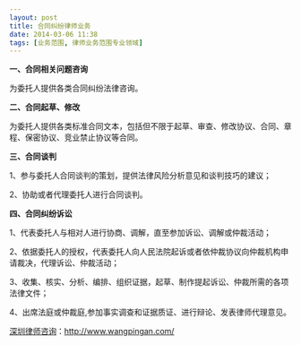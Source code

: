 ```yaml
---
layout: post
title: 合同纠纷律师业务
date: 2014-03-06 11:38
tags: [业务范围, 律师业务范围专业领域]
---
```

<strong>一、合同相关问题咨询</strong>

为委托人提供各类合同纠纷法律咨询。

<strong>二、合同起草、修改</strong>

为委托人提供各类标准合同文本，包括但不限于起草、审查、修改协议、合同、章程、保密协议、竞业禁止协议等合同。

<strong>三、合同谈判</strong>

1、参与委托人合同谈判的策划，提供法律风险分析意见和谈判技巧的建议；

2、协助或者代理委托人进行合同谈判。

<strong>四、合同纠纷诉讼</strong>

1、代表委托人与相对人进行协商、调解，直至参加诉讼、调解或仲裁活动；

2、依据委托人的授权，代表委托人向人民法院起诉或者依仲裁协议向仲裁机构申请裁决，代理诉讼、仲裁活动；

3、收集、核实、分析、编排、组织证据，起草、制作提起诉讼、仲裁所需的各项法律文件；

4、出席法庭或仲裁庭,参加事实调查和证据质证、进行辩论、发表律师代理意见。

<a href="http://www.wangpingan.com/">深圳律师咨询</a>：<a href="http://www.wangpingan.com/">http://www.wangpingan.com/</a>

